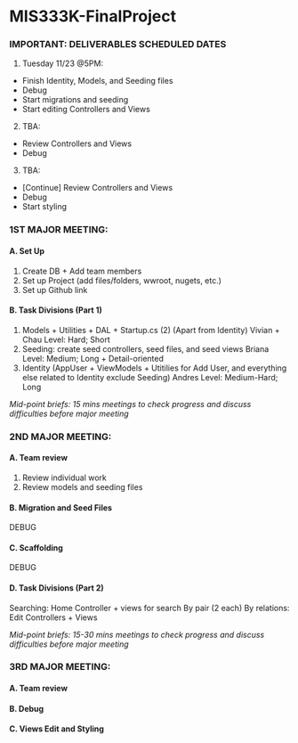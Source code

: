 # MIS333K-FinalProject 

### IMPORTANT: DELIVERABLES SCHEDULED DATES
1. Tuesday 11/23 @5PM: 
- Finish Identity, Models, and Seeding files
- Debug 
- Start migrations and seeding
- Start editing Controllers and Views 
2. TBA: 
- Review Controllers and Views 
- Debug 
3. TBA: 
- [Continue] Review Controllers and Views 
- Debug
- Start styling 

### 1ST MAJOR MEETING: 

#### A. Set Up
1. Create DB + Add team members 
2. Set up Project (add files/folders, wwroot, nugets, etc.)
3. Set up Github link
#### B. Task Divisions (Part 1) 
1. Models + Utilities + DAL + Startup.cs (2) (Apart from Identity) Vivian + Chau 
Level: Hard; Short 
2. Seeding: create seed controllers, seed files, and seed views Briana 
Level: Medium; Long + Detail-oriented 
3. Identity (AppUser + ViewModels + Utitilies for Add User, and everything else related to Identity exclude Seeding) Andres 
Level: Medium-Hard; Long
	
	
*Mid-point briefs: 15 mins meetings to check progress and discuss difficulties before major meeting*

### 2ND MAJOR MEETING: 

#### A. Team review
1. Review individual work 
2. Review models and seeding files 
#### B. Migration and Seed Files 
DEBUG
#### C. Scaffolding 
DEBUG 
#### D. Task Divisions (Part 2) 
Searching: Home Controller + views for search
By pair (2 each) 
By relations: Edit Controllers + Views
	
*Mid-point briefs: 15-30 mins meetings to check progress and discuss difficulties before major meeting*

### 3RD MAJOR MEETING: 

#### A. Team review 
#### B. Debug 
#### C. Views Edit and Styling 
